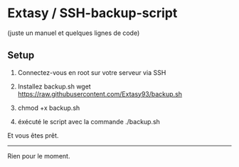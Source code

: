 Extasy / SSH-backup-script
=================================

(juste un manuel et quelques lignes de code)

Setup
-----
1. Connectez-vous en root sur votre serveur via SSH 
2. Installez backup.sh
		wget https://raw.githubusercontent.com/Extasy93/backup.sh
    
3. chmod +x backup.sh
4. éxécuté le script avec la commande ./backup.sh

Et vous êtes prêt.

---------------

Rien pour le moment.
